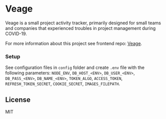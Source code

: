 # Veage

Veage is a small project activity tracker, primarily designed for small teams and companies that experienced troubles in project management during COVID-19.

For more information about this project see frontend repo: [Veage](https://github.com/VladimirSiv/Veage).

### Setup

See configuration files in `config` folder and create `.env` file with the following parameters: `NODE_ENV`, `DB_HOST_<ENV>`, `DB_USER_<ENV>`, `DB_PASS_<ENV>`, `DB_NAME_<ENV>`, `TOKEN_ALGO`, `ACCESS_TOKEN`, `REFRESH_TOKEN_SECRET`, `COOKIE_SECRET`, `IMAGES_FILEPATH`.

## License

MIT
